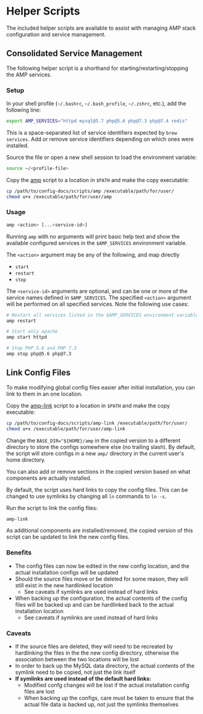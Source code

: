 # Helper Scripts

The included helper scripts are available to assist with managing AMP stack configuration and service management.

## Consolidated Service Management

The following helper script is a shorthand for starting/restarting/stopping the AMP services.

### Setup

In your shell profile (`~/.bashrc`, `~/.bash_profile`, `~/.zshrc`, etc.), add the following line:

```bash
export AMP_SERVICES="httpd mysql@5.7 php@5.6 php@7.3 php@7.4 redis"
```

This is a space-separated list of service identifiers expected by `brew services`. Add or remove service identifiers depending on which ones were installed.

Source the file or open a new shell session to load the environment variable:

```bash
source ~/<profile-file>
```

Copy the [amp](../scripts/amp) script to a location in `$PATH` and make the copy executable:

```bash
cp /path/to/config-docs/scripts/amp /executable/path/for/user/
chmod u+x /executable/path/for/user/amp
```

### Usage

```bash
amp <action> [...<service-id>]
```

Running `amp` with no arguments will print basic help text and show the available configured services in the `$AMP_SERVICES` environment variable.

The `<action>` argument may be any of the following, and map directly

- `start`
- `restart`
- `stop`

The `<service-id>` arguments are optional, and can be one or more of the service names defined in `$AMP_SERVICES`. The specified `<action>` argument will be performed on all specified services. Note the following use cases:

```bash
# Restart all services listed in the $AMP_SERVICES environment variable
amp restart

# Start only apache
amp start httpd

# Stop PHP 5.6 and PHP 7.3
amp stop php@5.6 php@7.3
```

## Link Config Files

To make modifying global config files easier after initial installation, you can link to them in an one location.

Copy the [amp-link](../scripts/amp-link) script to a location in `$PATH` and make the copy executable:

```bash
cp /path/to/config-docs/scripts/amp-link /executable/path/for/user/
chmod u+x /executable/path/for/user/amp-link
```

Change the `BASE_DIR="${HOME}/amp` in the copied version to a different directory to store the configs somewhere else (no trailing slash). By default, the script will store configs in a new `amp/` directory in the current user's home directory.

You can also add or remove sections in the copied version based on what components are actually installed.

By default, the script uses hard links to copy the config files. This can be changed to use symlinks by changing all `ln` commands to `ln -s`.

Run the script to link the config files:

```bash
amp-link
```

As additional components are installed/removed, the copied version of this script can be updated to link the new config files.

### Benefits

- The config files can now be edited in the new config location, and the actual installation configs will be updated
- Should the source files move or be deleted for some reason, they will still exist in the new hardlinked location
    - See caveats if symlinks are used instead of hard links
- When backing up the configuration, the actual contents of the config files will be backed up and can be hardlinked back to the actual installation location
    - See caveats if symlinks are used instead of hard links

### Caveats

- If the source files are deleted, they will need to be recreated by hardlinking the files in the the new config directory, otherwise the association between the two locations will be lost
- In order to back up the MySQL data directory, the actual contents of the symlink need to be copied, not just the link itself
- **If symlinks are used instead of the default hard links:**
    - Modified confg changes will be lost if the actual installation config files are lost
    - When backing up the configs, care must be taken to ensure that the actual file data is backed up, not just the symlinks themselves
